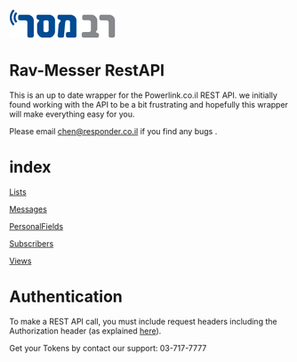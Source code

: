 
![RavMesser](https://raw.githubusercontent.com/chenrosenblum/my-description/master/ravmesser_logo.png)
# Rav-Messer RestAPI

This is an up to date wrapper for the Powerlink.co.il REST API. we initially found working with the API to be a bit frustrating and hopefully this wrapper will make everything easy for you.

Please email chen@responder.co.il if you find any bugs .

# index


[Lists](https://github.com/chenrosenblum/my-description/tree/master/Lists )

[Messages](https://github.com/chenrosenblum/my-description/tree/master/Messages )

[PersonalFields](https://github.com/chenrosenblum/my-description/tree/master/PersonalFields )

[Subscribers](https://github.com/chenrosenblum/my-description/tree/master/Subscribers )

[Views](https://github.com/chenrosenblum/my-description/tree/master/Views )


# Authentication
To make a REST API call, you must include request headers including the Authorization header (as explained [here](https://github.com/chenrosenblum/my-description/tree/master/Authentication )).

Get your Tokens by contact our support: 03-717-7777
